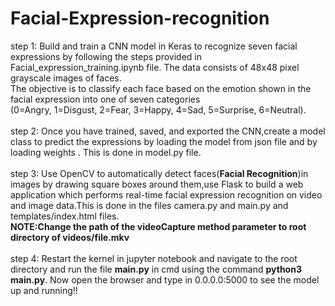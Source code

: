 # Facial-Expression-recognition
step 1:
Build and train a CNN model in Keras to recognize seven facial expressions by following the steps provided in Facial_expression_training.ipynb file. 
The data consists of 48x48 pixel grayscale images of faces. <br>The objective is to classify each face based on the emotion shown in the facial expression into one of seven categories <br>(0=Angry, 1=Disgust, 2=Fear, 3=Happy, 4=Sad, 5=Surprise, 6=Neutral).<br><br>
step 2:
Once you have trained, saved, and exported the CNN,create a model class to predict the expressions by loading the model from json file and by loading weights . This is done in model.py file.<br><br>
step 3:
Use OpenCV to automatically detect faces(<b>Facial Recognition</b>)in images by drawing square boxes around them,use Flask to build a web application which performs real-time facial expression recognition on video and image data.This is done in the files camera.py and main.py and templates/index.html files.<br><strong>NOTE:Change the path of the videoCapture method parameter to root directory of videos/file.mkv </strong> <br><br>
step 4:
Restart the kernel in jupyter notebook and navigate to the root directory and run the file <b>main.py</b> in cmd using the command <b>python3 main.py</b>.
Now open the browser and type in 0.0.0.0:5000 to see the model up and running!!


 

